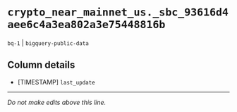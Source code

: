 # `crypto_near_mainnet_us._sbc_93616d4aee6c4a3ea802a3e75448816b`
`bq-1` | `bigquery-public-data`

## Column details
* [TIMESTAMP] `last_update`

-------------------------------------------------------------------------------
*Do not make edits above this line.*
